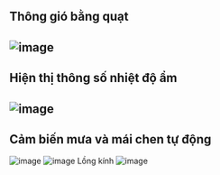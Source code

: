 Thông gió bằng quạt
-----
![image](https://user-images.githubusercontent.com/85368072/178926019-1a9e2db0-98c5-475a-9e78-b71dd546cae5.png)
-----
Hiện thị thông số nhiệt độ ẩm
----
![image](https://user-images.githubusercontent.com/85368072/178926237-0a49b84f-e423-43a5-9931-6588899c91e8.png)
-----
Cảm biến mưa và mái chen tự động
-----

![image](https://user-images.githubusercontent.com/85368072/178926338-1e1b5b79-1437-4232-b5d1-dcc75e1982b7.png)
![image](https://user-images.githubusercontent.com/85368072/178926358-2b12bc77-b268-45e3-a633-4f82a2946387.png)
Lồng kính 
![image](https://user-images.githubusercontent.com/85368072/178926421-deead3bd-638e-4041-a47a-a9d9b9bb050c.png)
